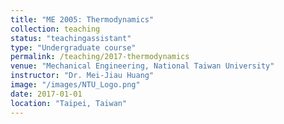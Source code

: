 ```yaml
---
title: "ME 2005: Thermodynamics"
collection: teaching
status: "teachingassistant"
type: "Undergraduate course"
permalink: /teaching/2017-thermodynamics
venue: "Mechanical Engineering, National Taiwan University"
instructor: "Dr. Mei-Jiau Huang"
image: "/images/NTU_Logo.png"
date: 2017-01-01
location: "Taipei, Taiwan"
---
```


